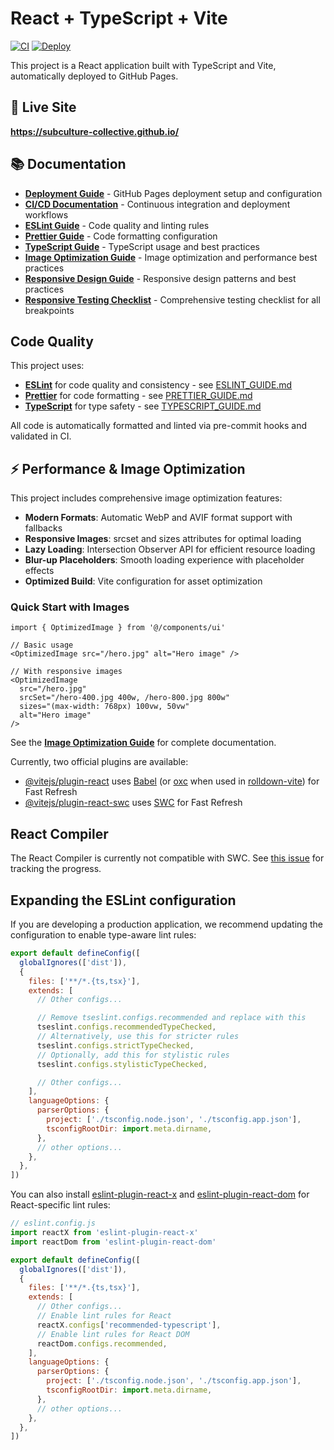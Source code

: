 # React + TypeScript + Vite

[![CI](https://github.com/subculture-collective/subculture-collective.github.io/actions/workflows/ci.yml/badge.svg)](https://github.com/subculture-collective/subculture-collective.github.io/actions/workflows/ci.yml)
[![Deploy](https://github.com/subculture-collective/subculture-collective.github.io/actions/workflows/deploy.yml/badge.svg)](https://github.com/subculture-collective/subculture-collective.github.io/actions/workflows/deploy.yml)

This project is a React application built with TypeScript and Vite, automatically deployed to GitHub Pages.

## 🚀 Live Site

**https://subculture-collective.github.io/**

## 📚 Documentation

- **[Deployment Guide](./DEPLOYMENT.md)** - GitHub Pages deployment setup and configuration
- **[CI/CD Documentation](./.github/CI_DOCUMENTATION.md)** - Continuous integration and deployment workflows
- **[ESLint Guide](./ESLINT_GUIDE.md)** - Code quality and linting rules
- **[Prettier Guide](./PRETTIER_GUIDE.md)** - Code formatting configuration
- **[TypeScript Guide](./TYPESCRIPT_GUIDE.md)** - TypeScript usage and best practices
- **[Image Optimization Guide](./IMAGE_OPTIMIZATION.md)** - Image optimization and performance best practices
- **[Responsive Design Guide](./RESPONSIVE_DESIGN.md)** - Responsive design patterns and best practices
- **[Responsive Testing Checklist](./RESPONSIVE_TESTING.md)** - Comprehensive testing checklist for all breakpoints

## Code Quality

This project uses:

- **[ESLint](https://eslint.org/)** for code quality and consistency - see
  [ESLINT_GUIDE.md](./ESLINT_GUIDE.md)
- **[Prettier](https://prettier.io/)** for code formatting - see
  [PRETTIER_GUIDE.md](./PRETTIER_GUIDE.md)
- **[TypeScript](https://www.typescriptlang.org/)** for type safety - see
  [TYPESCRIPT_GUIDE.md](./TYPESCRIPT_GUIDE.md)

All code is automatically formatted and linted via pre-commit hooks and
validated in CI.

## ⚡ Performance & Image Optimization

This project includes comprehensive image optimization features:

- **Modern Formats**: Automatic WebP and AVIF format support with fallbacks
- **Responsive Images**: srcset and sizes attributes for optimal loading
- **Lazy Loading**: Intersection Observer API for efficient resource loading
- **Blur-up Placeholders**: Smooth loading experience with placeholder effects
- **Optimized Build**: Vite configuration for asset optimization

### Quick Start with Images

```tsx
import { OptimizedImage } from '@/components/ui'

// Basic usage
<OptimizedImage src="/hero.jpg" alt="Hero image" />

// With responsive images
<OptimizedImage
  src="/hero.jpg"
  srcSet="/hero-400.jpg 400w, /hero-800.jpg 800w"
  sizes="(max-width: 768px) 100vw, 50vw"
  alt="Hero image"
/>
```

See the **[Image Optimization Guide](./IMAGE_OPTIMIZATION.md)** for complete documentation.

Currently, two official plugins are available:

- [@vitejs/plugin-react](https://github.com/vitejs/vite-plugin-react/blob/main/packages/plugin-react) uses [Babel](https://babeljs.io/) (or [oxc](https://oxc.rs) when used in [rolldown-vite](https://vite.dev/guide/rolldown)) for Fast Refresh
- [@vitejs/plugin-react-swc](https://github.com/vitejs/vite-plugin-react/blob/main/packages/plugin-react-swc) uses [SWC](https://swc.rs/) for Fast Refresh

## React Compiler

The React Compiler is currently not compatible with SWC. See [this issue](https://github.com/vitejs/vite-plugin-react/issues/428) for tracking the progress.

## Expanding the ESLint configuration

If you are developing a production application, we recommend updating the configuration to enable type-aware lint rules:

```js
export default defineConfig([
  globalIgnores(['dist']),
  {
    files: ['**/*.{ts,tsx}'],
    extends: [
      // Other configs...

      // Remove tseslint.configs.recommended and replace with this
      tseslint.configs.recommendedTypeChecked,
      // Alternatively, use this for stricter rules
      tseslint.configs.strictTypeChecked,
      // Optionally, add this for stylistic rules
      tseslint.configs.stylisticTypeChecked,

      // Other configs...
    ],
    languageOptions: {
      parserOptions: {
        project: ['./tsconfig.node.json', './tsconfig.app.json'],
        tsconfigRootDir: import.meta.dirname,
      },
      // other options...
    },
  },
])
```

You can also install [eslint-plugin-react-x](https://github.com/Rel1cx/eslint-react/tree/main/packages/plugins/eslint-plugin-react-x) and [eslint-plugin-react-dom](https://github.com/Rel1cx/eslint-react/tree/main/packages/plugins/eslint-plugin-react-dom) for React-specific lint rules:

```js
// eslint.config.js
import reactX from 'eslint-plugin-react-x'
import reactDom from 'eslint-plugin-react-dom'

export default defineConfig([
  globalIgnores(['dist']),
  {
    files: ['**/*.{ts,tsx}'],
    extends: [
      // Other configs...
      // Enable lint rules for React
      reactX.configs['recommended-typescript'],
      // Enable lint rules for React DOM
      reactDom.configs.recommended,
    ],
    languageOptions: {
      parserOptions: {
        project: ['./tsconfig.node.json', './tsconfig.app.json'],
        tsconfigRootDir: import.meta.dirname,
      },
      // other options...
    },
  },
])
```
